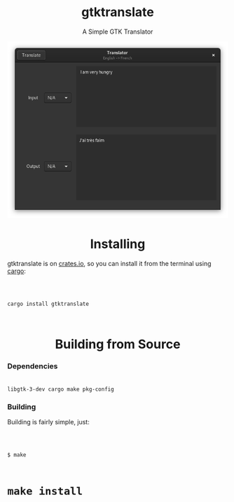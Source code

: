 <h1 align="center">gtktranslate</h1>
<p align="center">A Simple GTK Translator</p>
<p align="center"><img src="https://raw.githubusercontent.com/DefunctLizard/gtktranslate/master/docs/screenshot.png" alt="Screenshot"></p>
<h1 align="center">Installing</h1>
<p>gtktranslate is on <a href="https://crates.io">crates.io</a>, so you can install it from the terminal using <a href=https://github.com/rust-lang/cargo/>cargo</a>:</p>
<code>
  
  cargo install gtktranslate
  
</code>
<h1 align="center">Building from Source</h1>
<h3 align="left">Dependencies</h3>
<code>
libgtk-3-dev cargo make pkg-config
</code>
<h3 align="left">Building</h3>
<p>Building is fairly simple, just:</p>
<code>
  
$ make

# make install
  
</code>
